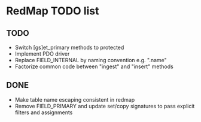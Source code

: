 RedMap TODO list
================

TODO
----

- Switch [gs]et_primary methods to protected
- Implement PDO driver
- Replace FIELD_INTERNAL by naming convention e.g. ".name"
- Factorize common code between "ingest" and "insert" methods

DONE
----

- Make table name escaping consistent in redmap
- Remove FIELD_PRIMARY and update set/copy signatures to pass explicit filters and assignments
